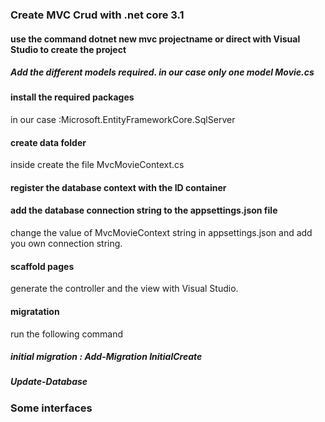 ### Create MVC Crud with .net core 3.1

#### use the command dotnet new mvc projectname or direct with Visual Studio to create the project

##### Add the different models required. in our case only one model Movie.cs

#### install the required packages 
in our case :Microsoft.EntityFrameworkCore.SqlServer

#### create data folder 
inside create the file MvcMovieContext.cs

#### register the database context with the ID container 

#### add the database connection string to the appsettings.json file 
change the value of MvcMovieContext string in appsettings.json and add you own connection string.

#### scaffold pages 
generate the controller and the view with Visual Studio.

#### migratation

run the following command 

##### initial  migration : Add-Migration InitialCreate

##### Update-Database

### Some interfaces
